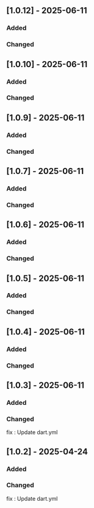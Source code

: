 ## [1.0.12] - 2025-06-11

### Added

### Changed

## [1.0.10] - 2025-06-11

### Added

### Changed

## [1.0.9] - 2025-06-11

### Added

### Changed

## [1.0.7] - 2025-06-11

### Added

### Changed

## [1.0.6] - 2025-06-11

### Added

### Changed

## [1.0.5] - 2025-06-11

### Added

### Changed

## [1.0.4] - 2025-06-11

### Added

### Changed

## [1.0.3] - 2025-06-11

### Added

### Changed
fix : Update dart.yml

## [1.0.2] - 2025-04-24

### Added

### Changed
fix : Update dart.yml


